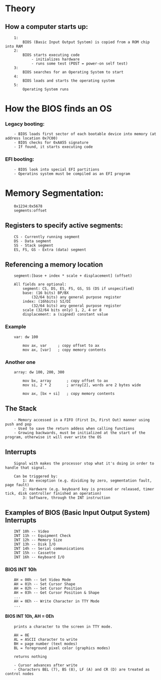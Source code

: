 # Theory

## How a computer starts up:

        1:
            BIOS (Basic Input Output System) is copied from a ROM chip into RAM
        2:
            BIOS starts executing code
                - initializes hardware
                - runs some test (POST = power-on self test)
        3:
            BIOS searches for an Operating System to start
        4:
            BIOS loads and starts the operating system
        5:
            Operating System runs
 
# How the BIOS finds an OS
 
### Legacy booting:
        - BIOS loads first sector of each bootable device into memory (at address location 0x7C00)
        - BIOS checks for 0xAA55 signature
        - If found, it starts executing code
### EFI booting:
        - BIOS look into special EFI partitions
        - Operatins system must be compiled as an EFI program
 
# Memory Segmentation:
        0x1234:0x5678
        segments:offset
 
## Registers to specify active segments:
        CS - Currently running segment
        DS - Data segment
        SS - Stack segment
        ES, FS, GS - Extra (data) segment
 
## Referencing a memory location
 
        segment:[base + index * scale + displacement] (offset)
    
        All fields are optional:
            segment: CS, DS, ES, FS, GS, SS (DS if unspecified)
            base: (16 bits) BP/BX
                (32/64 bits) any general purpose register
            index: (16hbits) SI/DI
                (32/64 bits) any general purpose register
            scale (32/64 bits only) 1, 2, 4 or 8
            displacement: a (signed) constant value

### Example


        var: dw 100

            mov ax, var     ; copy offset to ax
            mov ax, [var]   ; copy memory contents

### Another one

        array: dw 100, 200, 300

            mov bx, array       ; copy offset to ax
            mov si, 2 * 2       ; array[2], words are 2 bytes wide

            mov ax, [bx + si]   ; copy memory contents


## The Stack

        - Memory accessed in a FIFO (First In, First Out) manner using push and pop
        - Used to save the return addess when calling functions
        - Growing backwards, must be initialized at the start of the program, otherwise it will over write the OS

## Interrupts

        Signal with makes the processor stop what it's doing in order to handle that signal.

        Can be triggered by:
            1: An exception (e.g. dividing by zero, segmentation fault, page fault)
            2: Hardware (e.g. keyboard key is pressed or released, timer tick, disk controller finished an operation)
            3: Software, through the INT instruction

## Examples of BIOS (Basic Input Output System) Interrupts

        INT 10h -- Video
        INT 11h -- Equipment Check
        INT 12h -- Memory Size
        INT 13h -- Disk I/O
        INT 14h -- Serial communications
        INT 15h -- Cassette
        INT 16h -- Keyboard I/O
    
### BIOS INT 10h

        AH = 00h -- Set Video Mode
        AH = 01h -- Set Cursor Shape
        AH = 02h -- Set Cursor Position
        AH = 03h -- Get Cursor Position & Shape
        ...
        AH = 0Eh -- Write Character in TTY Mode
        ...

#### BIOS INT 10h, AH = 0Eh
        prints a character to the screen in TTY mode.

        AH = 0E
        AL = ASCII character to write
        BH = page number (text modes)
        BL = foreground pixel color (graphics modes)

        returns nothing

        - Cursor advances after write
        - Characters BEL (7), BS (8), LF (A) and CR (D) are treated as control nodes